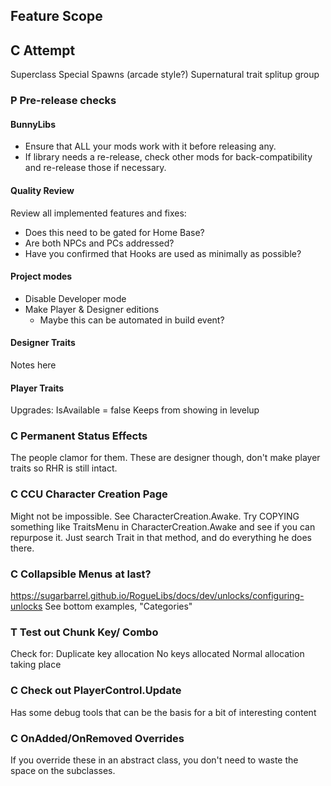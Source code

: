 ﻿##			Feature Scope
##			C	Attempt
Superclass
Special Spawns (arcade style?)
Supernatural trait splitup group
###			P	Pre-release checks
####			BunnyLibs
- Ensure that ALL your mods work with it before releasing any. 
- If library needs a re-release, check other mods for back-compatibility and re-release those if necessary.
####			Quality Review
Review all implemented features and fixes:
- Does this need to be gated for Home Base?
- Are both NPCs and PCs addressed?
- Have you confirmed that Hooks are used as minimally as possible?
####			Project modes
- Disable Developer mode
- Make Player & Designer editions
  - Maybe this can be automated in build event?
####			Designer Traits
Notes here
####			Player Traits
Upgrades: IsAvailable = false
	Keeps from showing in levelup
###			C	Permanent Status Effects
The people clamor for them.
These are designer though, don't make player traits so RHR is still intact.
###			C	CCU Character Creation Page
Might not be impossible. See CharacterCreation.Awake.
Try COPYING something like TraitsMenu in CharacterCreation.Awake and see if you can repurpose it.
Just search Trait in that method, and do everything he does there.
###			C	Collapsible Menus at last?
https://sugarbarrel.github.io/RogueLibs/docs/dev/unlocks/configuring-unlocks
See bottom examples, "Categories"
###			T	Test out Chunk Key/ Combo
Check for:
	Duplicate key allocation
	No keys allocated
	Normal allocation taking place

###			C	Check out PlayerControl.Update
Has some debug tools that can be the basis for a bit of interesting content
###			C	OnAdded/OnRemoved Overrides
If you override these in an abstract class, you don't need to waste the space on the subclasses.